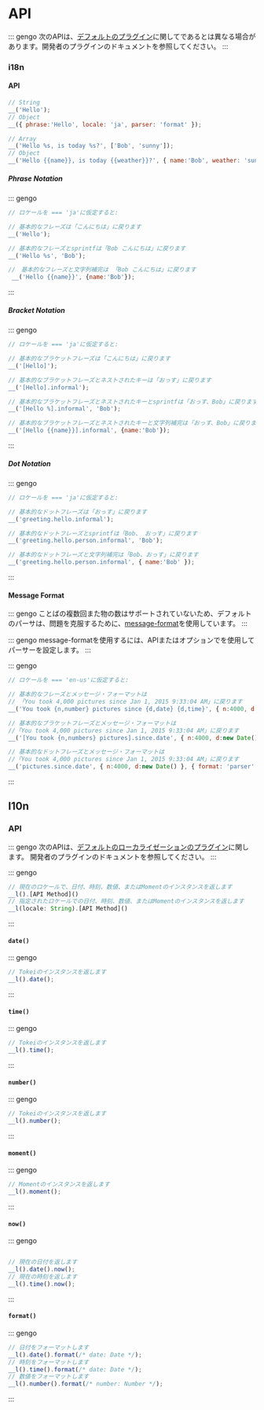 # API

::: gengo
次のAPIは、[デフォルトのプラグイン](https://github.com/gengojs?utf8=%E2%9C%93&query=plugin)に関してであるとは異なる場合があります。開発者のプラグインのドキュメントを参照してください。
:::

### i18n

#### API

```javascript
// String
__('Hello');
// Object
__({ phrase:'Hello', locale: 'ja', parser: 'format' });

// Array
__('Hello %s, is today %s?', ['Bob', 'sunny']);
// Object
__('Hello {{name}}, is today {{weather}}?', { name:'Bob', weather: 'sunny' });

```

##### Phrase Notation

::: gengo

```javascript
// ロケールを === 'ja'に仮定すると:

// 基本的なフレーズは「こんにちは」に戻ります
__('Hello');

// 基本的なフレーズとsprintfは「Bob こんにちは」に戻ります
__('Hello %s', 'Bob');

//　基本的なフレーズと文字列補完は 「Bob こんにちは」に戻ります
 __('Hello {{name}}', {name:'Bob'});
```

:::

##### Bracket Notation

::: gengo

```javascript
// ロケールを === 'ja'に仮定すると:

// 基本的なブラケットフレーズは「こんにちは」に戻ります
__('[Hello]');

// 基本的なブラケットフレーズとネストされたキーは「おっす」に戻ります
__('[Hello].informal');

// 基本的なブラケットフレーズとネストされたキーとsprintfは「おっす、Bob」に戻ります
__('[Hello %].informal', 'Bob');

// 基本的なブラケットフレーズとネストされたキーと文字列補完は「おっす、Bob」に戻ります
__('[Hello {{name}}].informal', {name:'Bob'});
```

:::

##### Dot Notation

::: gengo

```javascript
// ロケールを === 'ja'に仮定すると:

// 基本的なドットフレーズは「おっす」に戻ります
__('greeting.hello.informal');

// 基本的なドットフレーズとsprintfは「Bob、 おっす」に戻ります
__('greeting.hello.person.informal', 'Bob');

// 基本的なドットフレーズと文字列補完は「Bob、おっす」に戻ります
__('greeting.hello.person.informal', { name:'Bob' });
```

:::

#### Message Format

::: gengo
ことばの複数回また物の数はサポートされていないため、デフォルトのパーサは、問題を克服するために、[message-format](https://github.com/format-message/message-format)を使用しています。
:::

::: gengo
message-formatを使用するには、APIまたはオプションでを使用してパーサーを設定します。
:::

::: gengo

```javascript
// ロケールを === 'en-us'に仮定すると:

// 基本的なフレーズとメッセージ・フォーマットは
// 「You took 4,000 pictures since Jan 1, 2015 9:33:04 AM」に戻ります
__('You took {n,number} pictures since {d,date} {d,time}', { n:4000, d:new Date() }, { parser: 'format' });

// 基本的なブラケットフレーズとメッセージ・フォーマットは
//「You took 4,000 pictures since Jan 1, 2015 9:33:04 AM」に戻ります
__('[You took {n,numbers} pictures].since.date', { n:4000, d:new Date() }, { parser: 'format' });

// 基本的なドットフレーズとメッセージ・フォーマットは
//「You took 4,000 pictures since Jan 1, 2015 9:33:04 AM」に戻ります
__('pictures.since.date', { n:4000, d:new Date() }, { format: 'parser' });
```

:::

## l10n

### API

::: gengo
次のAPIは、[デフォルトのローカライゼーションのプラグイン](https://github.com/gengojs/plugin-localize)に関します。 開発者のプラグインのドキュメントを参照してください。
:::


::: gengo

```javascript
// 現在のロケールで、日付、時刻、数値、またはMomentのインスタンスを返します
__l().[API Method]()
// 指定されたロケールでの日付、時刻、数値、またはMomentのインスタンスを返します
__l(locale: String).[API Method]()
```
:::

#### `date()`

::: gengo

```javascript
// Tokeiのインスタンスを返します
__l().date();
```

:::

#### `time()`

::: gengo

```javascript
// Tokeiのインスタンスを返します
__l().time();
```

:::

#### `number()`

::: gengo

```javascript
// Tokeiのインスタンスを返します
__l().number();
```

:::

#### `moment()`

::: gengo

```javascript
// Momentのインスタンスを返します
__l().moment();
```

:::


#### `now()`

::: gengo

```javascript

// 現在の日付を返します
__l().date().now();
// 現在の時刻を返します
__l().time().now();

```

:::

#### `format()`


::: gengo

```javascript
// 日付をフォーマットします
__l().date().format(/* date: Date */);
// 時刻をフォーマットします
__l().time().format(/* date: Date */);
// 数値をフォーマットします
__l().number().format(/* number: Number */);
```

:::